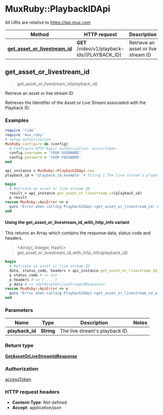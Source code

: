 # MuxRuby::PlaybackIDApi

All URIs are relative to *https://api.mux.com*

| Method | HTTP request | Description |
| ------ | ------------ | ----------- |
| [**get_asset_or_livestream_id**](PlaybackIDApi.md#get_asset_or_livestream_id) | **GET** /video/v1/playback-ids/{PLAYBACK_ID} | Retrieve an asset or live stream ID |


## get_asset_or_livestream_id

> <GetAssetOrLiveStreamIdResponse> get_asset_or_livestream_id(playback_id)

Retrieve an asset or live stream ID

Retrieves the Identifier of the Asset or Live Stream associated with the Playback ID.

### Examples

```ruby
require 'time'
require 'mux_ruby'
# setup authorization
MuxRuby.configure do |config|
  # Configure HTTP basic authorization: accessToken
  config.username = 'YOUR USERNAME'
  config.password = 'YOUR PASSWORD'
end

api_instance = MuxRuby::PlaybackIDApi.new
playback_id = 'playback_id_example' # String | The live stream's playback ID.

begin
  # Retrieve an asset or live stream ID
  result = api_instance.get_asset_or_livestream_id(playback_id)
  p result
rescue MuxRuby::ApiError => e
  puts "Error when calling PlaybackIDApi->get_asset_or_livestream_id: #{e}"
end
```

#### Using the get_asset_or_livestream_id_with_http_info variant

This returns an Array which contains the response data, status code and headers.

> <Array(<GetAssetOrLiveStreamIdResponse>, Integer, Hash)> get_asset_or_livestream_id_with_http_info(playback_id)

```ruby
begin
  # Retrieve an asset or live stream ID
  data, status_code, headers = api_instance.get_asset_or_livestream_id_with_http_info(playback_id)
  p status_code # => 2xx
  p headers # => { ... }
  p data # => <GetAssetOrLiveStreamIdResponse>
rescue MuxRuby::ApiError => e
  puts "Error when calling PlaybackIDApi->get_asset_or_livestream_id_with_http_info: #{e}"
end
```

### Parameters

| Name | Type | Description | Notes |
| ---- | ---- | ----------- | ----- |
| **playback_id** | **String** | The live stream&#39;s playback ID. |  |

### Return type

[**GetAssetOrLiveStreamIdResponse**](GetAssetOrLiveStreamIdResponse.md)

### Authorization

[accessToken](../README.md#accessToken)

### HTTP request headers

- **Content-Type**: Not defined
- **Accept**: application/json

